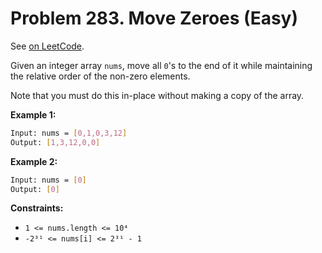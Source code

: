 Problem 283. Move Zeroes (Easy)
===============================

See [on LeetCode](https://leetcode.com/problems/move-zeroes/).

Given an integer array `nums`, move all `0`'s to the end of it while maintaining the relative order of the non-zero elements.

Note that you must do this in-place without making a copy of the array.

**Example 1:**

```bash
Input: nums = [0,1,0,3,12]
Output: [1,3,12,0,0]
```

**Example 2:**

```bash
Input: nums = [0]
Output: [0]
```

**Constraints:**

* `1 <= nums.length <= 10⁴`
* `-2³¹ <= nums[i] <= 2³¹ - 1`
